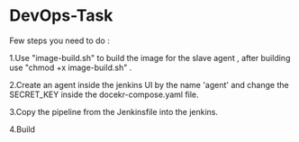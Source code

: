 # DevOps-Task

Few steps you need to do :

1.Use "image-build.sh" to build the image for the slave agent , after building use "chmod +x image-build.sh" .

2.Create an agent inside the jenkins UI by the name 'agent' and change the SECRET_KEY inside the docekr-compose.yaml file.

3.Copy the pipeline from the Jenkinsfile into the jenkins.

4.Build

